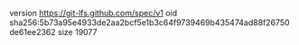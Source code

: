 version https://git-lfs.github.com/spec/v1
oid sha256:5b73a95e4933de2aa2bcf5e1b3c64f9739469b435474ad88f26750de61ee2362
size 19077
